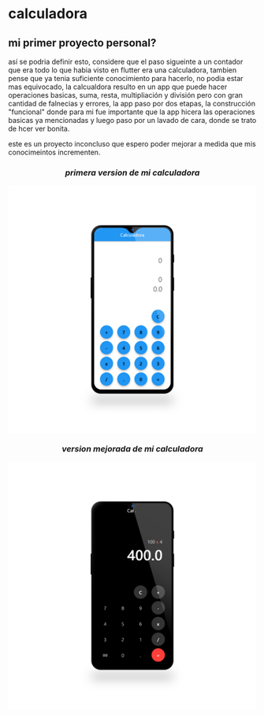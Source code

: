 # calculadora

## mi primer proyecto personal? 

así se podria definir esto, considere que el paso sigueinte a un contador que era todo lo que habia visto en flutter era una calculadora, tambien pense que ya tenia suficiente conocimiento para hacerlo,
no podia estar mas equivocado, la calcualdora resulto en un app  que puede hacer operaciones basicas, suma, resta, multipliación y división  pero con gran cantidad de falnecias y errores, la app paso por dos etapas, la construcción "funcional"  donde para mi fue importante que la app hicera las operaciones basicas ya mencionadas y luego paso por un lavado de cara, donde  se trato de hcer ver bonita.

este es un proyecto inconcluso que espero poder mejorar a medida que mis conocimeintos incrementen.

<i><H3 align = "center"> primera version de mi calculadora
<p align="center"><img src = "/assets/imagenes/calculadorav1.jpg" alt="primera version de la app">

<i> version mejorada de mi calculadora
<p align="center"><img src = "/assets/imagenes/calculadorav2.jpg" alt="primera version de la app">





